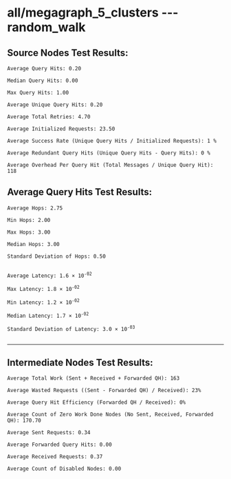 # all/megagraph_5_clusters --- random_walk
## Source Nodes Test Results:
	Average Query Hits: 0.20

	Median Query Hits: 0.00

	Max Query Hits: 1.00

	Average Unique Query Hits: 0.20

	Average Total Retries: 4.70

	Average Initialized Requests: 23.50

	Average Success Rate (Unique Query Hits / Initialized Requests): 1 %

	Average Redundant Query Hits (Unique Query Hits - Query Hits): 0 %

	Average Overhead Per Query Hit (Total Messages / Unique Query Hit): 118



## Average Query Hits Test Results:
<pre><code>Average Hops: 2.75

Min Hops: 2.00

Max Hops: 3.00

Median Hops: 3.00

Standard Deviation of Hops: 0.50


Average Latency: 1.6 × 10<sup>-02</sup>

Max Latency: 1.8 × 10<sup>-02</sup>

Min Latency: 1.2 × 10<sup>-02</sup>

Median Latency: 1.7 × 10<sup>-02</sup>

Standard Deviation of Latency: 3.0 × 10<sup>-03</sup>

</code></pre>

---------------------------------------------
## Intermediate Nodes Test Results:

	Average Total Work (Sent + Received + Forwarded QH): 163

	Average Wasted Requests ((Sent - Forwarded QH) / Received): 23%

	Average Query Hit Efficiency (Forwarded QH / Received): 0%

	Average Count of Zero Work Done Nodes (No Sent, Received, Forwarded QH): 170.70

	Average Sent Requests: 0.34

	Average Forwarded Query Hits: 0.00

	Average Received Requests: 0.37

	Average Count of Disabled Nodes: 0.00


